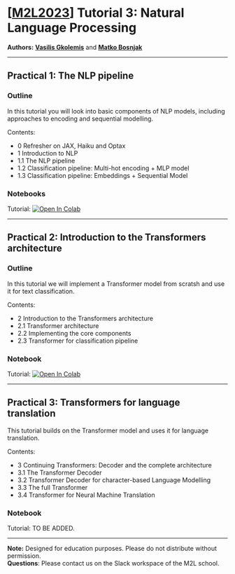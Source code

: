 # [[M2L2023](https://www.m2lschool.org/home)] Tutorial 3: Natural Language Processing

**Authors:** **[Vasilis Gkolemis](https://givasile.github.io/)** and **[Matko Bosnjak](https://scholar.google.com/citations?user=JDaHecMAAAAJ&hl=en)**

--- 

## Practical 1: The NLP pipeline

### Outline

In this tutorial you will look into basic components of NLP models, including approaches to encoding and sequential modelling.

Contents:
 - 0 Refresher on JAX, Haiku and Optax
 - 1 Introduction to NLP
 - 1.1 The NLP pipeline
 - 1.2 Classification pipeline: Multi-hot encoding + MLP model
 - 1.3 Classification pipeline: Embeddings + Sequential Model

### Notebooks

Tutorial: [![Open In Colab](https://colab.research.google.com/assets/colab-badge.svg)](https://colab.research.google.com/github/M2Lschool/tutorials2023/blob/main/3_nlp/notebooks/3_1_intro_nlp/3_1_intro_nlp.ipynb)


---

## Practical 2: Introduction to the Transformers architecture

### Outline

In this tutorial we will implement a Transformer model from scratsh and use it for text classification.

Contents:
 - 2 Introduction to the Transformers architecture
 - 2.1 Transformer architecture
 - 2.2 Implementing the core components
 - 2.3 Transformer for classification pipeline

### Notebook

Tutorial: [![Open In Colab](https://colab.research.google.com/assets/colab-badge.svg)](https://colab.research.google.com/github/M2Lschool/tutorials2023/blob/main/3_nlp/notebooks/3_2_transformers_classification/3_2_transformers_classification.ipynb)


---

## Practical 3: Transformers for language translation

This tutorial builds on the Transformer model and uses it for language translation.

Contents:
 - 3 Continuing Transformers: Decoder and the complete architecture
 - 3.1 The Transformer Decoder
 - 3.2 Transformer Decoder for character-based Language Modelling
 - 3.3 The full Transformer
 - 3.4 Transformer for Neural Machine Translation

### Notebook

Tutorial: TO BE ADDED.


---

**Note:** Designed for education purposes. Please do not distribute without permission.
<br>
**Questions**: Please contact us on the Slack workspace of the M2L school.
